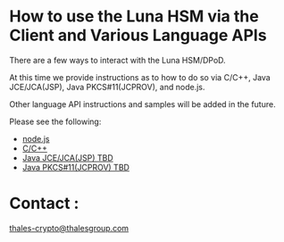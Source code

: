 # How to use the Luna HSM via the Client and Various Language APIs

There are a few ways to interact with the Luna HSM/DPoD.

At this time we provide instructions as to how to do so via C/C++, Java JCE/JCA(JSP), Java PKCS#11(JCPROV), and node.js.

Other language API instructions and samples will be added in the future.

Please see the following:

- [node.js](node.js/README-node.js.md)
- [C/C++](C-C++/README-C-C++.md)
- [Java JCE/JCA(JSP) TBD](JSP/README-JSP.md)
- [Java PKCS#11(JCPROV) TBD](JCPROV/README-JCPROV.md)


# Contact :
thales-crypto@thalesgroup.com
